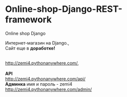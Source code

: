 # Online-shop-Django-REST-framework
Online shop Django

Интернет-магазин на Django.,<br>
Сайт еще в <b>доработке!</b>


<b></b>
<br>
http://zemi4.pythonanywhere.com/,
<br>
<br>
<b>API</b><br>
http://zemi4.pythonanywhere.com/api/<br>
<b>Админка</b> имя и пароль - zemi4<br>
http://zemi4.pythonanywhere.com/admin/
